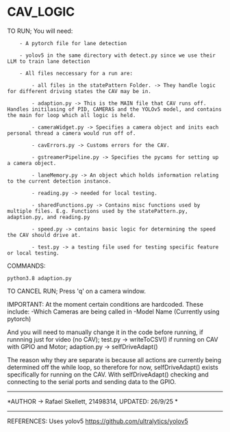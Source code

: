 # CAV_LOGIC

TO RUN;
    You will need:
    
        - A pytorch file for lane detection
        
        - yolov5 in the same directory with detect.py since we use their LLM to train lane detection
        
        - All files neccessary for a run are: 
        
            - all files in the statePattern Folder. -> They handle logic for different driving states the CAV may be in. 
            
            - adaption.py -> This is the MAIN file that CAV runs off. Handles initilasing of PID, CAMERAS and the YOLOv5 model, and contains the main for loop which all logic is held.
            
            - cameraWidget.py -> Specifies a camera object and inits each personal thread a camera would run off of.
            
            - cavErrors.py -> Customs errors for the CAV. 
            
            - gstreamerPipeline.py -> Specifies the pycams for setting up a camera object. 

            - laneMemory.py -> An object which holds information relating to the current detection instance. 
            
            - reading.py -> needed for local testing. 
            
            - sharedFunctions.py -> Contains misc functions used by multiple files. E.g. Functions used by the statePattern.py, adaption.py, and reading.py 
            
            - speed.py -> contains basic logic for determining the speed the CAV should drive at. 

            - test.py -> a testing file used for testing specific feature or local testing. 

    
COMMANDS: 

    python3.8 adaption.py
     
     
TO CANCEL RUN;
    Press 'q' on a camera window.

IMPORTANT:
At the moment certain conditions are hardcoded. These include:
-Which Cameras are being called in
-Model Name (Currently using pytorch)


And you will need to manually change it in the code before running,
if runnning just for video (no CAV); test.py -> writeToCSV()
if running on CAV with GPIO and Motor; adaption.py -> selfDriveAdapt()

The reason why they are separate is because all actions are currently being determined off 
the while loop, so therefore for now, selfDriveAdapt() exists specifically for running on the CAV.
With selfDriveAdapt() checking and connecting to the serial ports and sending data to the GPIO.

*************************************************************************
*AUTHOR -> Rafael Skellett, 21498314, UPDATED: 26/9/25                  *
*************************************************************************

REFERENCES:
Uses yolov5 https://github.com/ultralytics/yolov5
